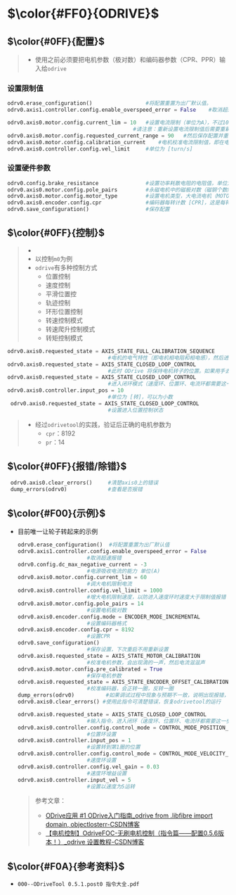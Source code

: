 # $\color{#FF0}{ODRIVE}$

## $\color{#0FF}{配置}$

> + 使用之前必须要把电机参数（极对数）和编码器参数（CPR、PPR）输入给`odrive`

### 设置限制值

```python
odrv0.erase_configuration()  				#将配置重置为出厂默认值。
odrv0.axis1.controller.config.enable_overspeed_error = False	#取消超速报错	

odrv0.axis0.motor.config.current_lim = 10	#设置电流限制（单位为A），不过10A很小，便于使用请设置为60A
										#请注意：重新设置电流限制值后需要重新设置电流采样范围
odrv0.axis0.motor.config.requested_current_range = 90	#然后保存配置并重新启动 ODrive 以生效，因为 ODrive 仅在启动时才													会将电流采样运放增益写入DRV（MOSFET 驱动器）
odrv0.axis0.motor.config.calibration_current	#电机校准电流限制值，即在电机校准时连续流过电机的电流大小，＜电机额定电流
odrv0.axis0.controller.config.vel_limit		#单位为 [turn/s]
```

### 设置硬件参数

```python
odrv0.config.brake_resistance				#设置功率耗散电阻的电阻值，单位为 [Ohm]
odrv0.axis0.motor.config.pole_pairs			#永磁电机中的磁极对数（磁钢个数除以2）
odrv0.axis0.motor.config.motor_type			#设置电机类型，大电流电机（MOTOR_TYPE_HIGH_CURRENT）和云台电机（MOTOR_TYPE_GIMBAL）
odrv0.axis0.encoder.config.cpr				#编码器每转计数 [CPR]，这是每转产生的脉冲数（PPR）值的4倍
odrv0.save_configuration()					#保存配置
```



## $\color{#0FF}{控制}$

> + 
> + 以控制`m0`为例
> + `odrive`有多种控制方式
>   + 位置控制
>   + 速度控制
>   + 平滑位置控
>   + 轨迹控制
>   + 环形位置控制
>   + 转速控制模式
>   + 转速爬升控制模式
>   + 转矩控制模式

```python
odrv0.axis0.requested_state = AXIS_STATE_FULL_CALIBRATION_SEQUENCE	
								#电机的电气特性（即电机相电阻和相电感），然后进行编码器偏移校准
odrv0.axis0.requested_state = AXIS_STATE_CLOSED_LOOP_CONTROL
								#此时 ODrive 将保持电机转子的位置。如果用手去扭动电机轴，电机会试图阻止转子被扭动
odrv0.axis0.requested_state = AXIS_STATE_CLOSED_LOOP_CONTROL
								#进入闭环模式（速度环、位置环、电流环都需要这一步！）    
odrv0.axis0.controller.input_pos = 10
								#单位为 [转]，可以为小数
 odrv0.axis0.requested_state = AXIS_STATE_CLOSED_LOOP_CONTROL
								#设置进入位置控制状态
```

> + 经过`odrivetool`的实践，验证后正确的电机参数为
>   + `cpr`：8192
>   + `pr`：14

## $\color{#0FF}{报错/除错}$

```python
 odrv0.axis0.clear_errors()		#清楚axis0上的错误
 dump_errors(odrv0) 			#查看是否报错
```

## $\color{#F00}{示例}$​

+ 目前唯一让轮子转起来的示例

  ```python
  odrv0.erase_configuration()  #将配置重置为出厂默认值
  odrv0.axis1.controller.config.enable_overspeed_error = False
  						#取消超速报错
  odrv0.config.dc_max_negative_current = -3 
  						#电源吸收电流的能力 单位(A)
  odrv0.axis0.motor.config.current_lim = 60
  						#调大电机限制电流
  odrv0.axis0.controller.config.vel_limit = 1000
  						#增大电机限制速度，以防进入速度环时速度大于限制值报错
  odrv0.axis0.motor.config.pole_pairs = 14
  						#设置电机极对数
  odrv0.axis0.encoder.config.mode = ENCODER_MODE_INCREMENTAL
  						#设置编码器格式
  odrv0.axis0.encoder.config.cpr = 8192
  						#设置CPR
  odrv0.save_configuration()
  						#保存设置，下次重启不用重新设置
  odrv0.axis0.requested_state = AXIS_STATE_MOTOR_CALIBRATION
  						#校准电机参数，会出现滴的一声，然后电流滋滋声
  odrv0.axis0.motor.config.pre_calibrated = True
  						#保存电机参数
  odrv0.axis0.requested_state = AXIS_STATE_ENCODER_OFFSET_CALIBRATION
  						#校准编码器，会正转一圈，反转一圈
  dump_errors(odrv0) 		  #如果调试过程中现象与预期不一致，说明出现报错，odrivetool停止运行，使用此指令查看错误
  odrv0.axis0.clear_errors() #使用此指令可清楚错误，恢复odrivetool的运行
  
  odrv0.axis0.requested_state = AXIS_STATE_CLOSED_LOOP_CONTROL
  						#输入指令，进入闭环（速度环、位置环、电流环都需要这一步！）
  odrv0.axis0.controller.config.control_mode = CONTROL_MODE_POSITION_CONTROL	
  						#位置环设置
  odrv0.axis0.controller.input_pos = 1
  						#设置转到第1圈的位置
  odrv0.axis0.controller.config.control_mode = CONTROL_MODE_VELOCITY_CONTROL
  						#速度环设置
  odrv0.axis0.controller.config.vel_gain = 0.03
  						#速度环增益设置
  odrv0.axis0.controller.input_vel = 5
  						#设置以速度为5运转
  
  ```

  > 参考文章：
  >
  > + [ODrive应用 #1 ODrive入门指南_odrive from .libfibre import domain, objectlosterr-CSDN博客](https://blog.csdn.net/abf1234444/article/details/103325808?spm=1001.2014.3001.5506)
  > + [【电机控制】OdriveFOC-无刷电机控制（指令篇——配置0.5.6版本！）_odrive 设置教程-CSDN博客](https://blog.csdn.net/qq_42681425/article/details/132390245?spm=1001.2014.3001.5506)

## $\color{#F0A}{参考资料}$

+ `000--ODriveTool 0.5.1.post0 指令大全.pdf`
